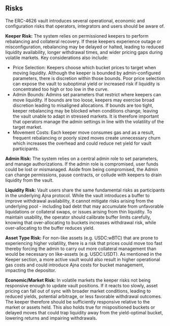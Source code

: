 ## Risks
The ERC-4626 vault introduces several operational, economic and configuration risks that operators, integrators and users should be aware of.

**Keeper Risk:**
The system relies on permissioned keepers to perform rebalancing and collateral recovery. If these keepers experience outage or misconfiguration, rebalancing may be delayed or halted, leading to reduced liquidity availability, longer withdrawal times, and wider pricing gaps during volatile markets. Key considerations also include:
* Price Selection: Keepers choose which bucket prices to target when moving liquidity. Although the keeper is bounded by admin-configured parameters, there is discretion within those bounds. Poor price selection can expose the vault to suboptimal yield or increased risk if liquidity is concentrated too high or too low in the curve.
* Admin Bounds: Admins set parameters that restrict where keepers can move liquidity. If bounds are too loose, keepers may exercise broad discretion leading to misaligned allocations. If bounds are too tight, keeper rebalancing may be blocked when conditions change, leaving the vault unable to adapt in stressed markets. It is therefore important that operators manage the admin settings in line with the volatility of the target market.
* Movement Costs: Each keeper move consumes gas and as a result, frequent rebalancing or poorly sized moves create unnecessary churn which increases the overhead and could reduce net yield for vault participants.

**Admin Risk:**
The system relies on a central admin role to set parameters, and manage authorizations. If the admin role is compromised, user funds could be lost or mismanaged. Aside from being compromised, the Admin can change permissions, pause contracts, or collude with keepers to drain liquidity from the vault.

**Liquidity Risk:**
Vault users share the same fundamental risks as participants in the underlying Ajna protocol. While the vault introduces a buffer to improve withdrawal availability, it cannot mitigate risks arising from the underlying pool - including bad debt that may accumulate from unfavorable liquidations or collateral swaps, or issues arising from thin liquidity. To maintain usability, the operator should calibrate buffer limits carefully, knowing that over-allocating to buckets increases withdrawal risk, while over-allocating to the buffer reduces yield.

**Asset Type Risk:**
For non-like assets (e.g. USDC:wBTC) that are prone to experiencing higher volatility, there is a risk that prices could move too fast thereby forcing the admin to carry out more collateral management than would be necessary on like-assets (e.g. USDC:USDT). As mentioned in the Keeper section, a more active vault would also result in higher operational gas costs and could introduce Ajna costs for bucket management, impacting the depositor.

**Economic/Market Risk:**
In volatile markets the keeper risks not being responsive enough to update vault positions. If it reacts too slowly, asset pricing can fall out of sync with broader market conditions, leading to reduced yields, potential arbitrage, or less favorable withdrawal outcomes. The keeper therefore should be sufficiently responsive relative to the market or assets held. This also holds true for mispositioned buckets or delayed moves that could trap liquidity away from the yield-optimal bucket, lowering returns and impairing withdrawals.
